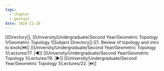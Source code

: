 ```yaml
---
tags:
  - chapter
  - geotop1
date: 2024-11-28
---
```

[[Directory]], [[University/Undergraduate/Second Year/Geometric Topology 1/Geometric Topology 1|Subject Directory]]
[[1. Review of topology and intro to knots|🞀🞀]] [[University/Undergraduate/Second Year/Geometric Topology 1/Lectures/17. |◀]] [[University/Undergraduate/Second Year/Geometric Topology 1/Lectures/19. |▶]] [[University/Undergraduate/Second Year/Geometric Topology 1/Lectures/22. |🞂🞂]]
# 
## 
### 
